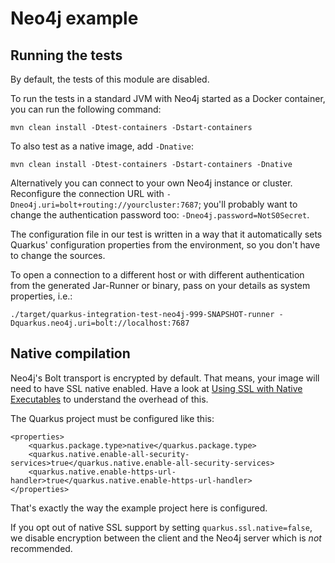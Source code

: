 # Neo4j example

## Running the tests

By default, the tests of this module are disabled.

To run the tests in a standard JVM with Neo4j started as a Docker container, you can run the following command:

```
mvn clean install -Dtest-containers -Dstart-containers
```

To also test as a native image, add `-Dnative`:

```
mvn clean install -Dtest-containers -Dstart-containers -Dnative
```

Alternatively you can connect to your own Neo4j instance or cluster.
Reconfigure the connection URL with `-Dneo4j.uri=bolt+routing://yourcluster:7687`;
you'll probably want to change the authentication password too: `-Dneo4j.password=NotS0Secret`.

The configuration file in our test is written in a way that it automatically sets Quarkus' configuration properties
from the environment, so you don't have to change the sources.


To open a connection to a different host or with different authentication from the generated Jar-Runner or binary,
pass on your details as system properties, i.e.:

```
./target/quarkus-integration-test-neo4j-999-SNAPSHOT-runner -Dquarkus.neo4j.uri=bolt://localhost:7687
```


## Native compilation

Neo4j's Bolt transport is encrypted by default.
That means, your image will need to have SSL native enabled.
Have a look at [Using SSL with Native Executables](https://quarkus.io/guides/native-and-ssl-guide) to understand the overhead of this.

The Quarkus project must be configured like this:

```
<properties>
    <quarkus.package.type>native</quarkus.package.type>
    <quarkus.native.enable-all-security-services>true</quarkus.native.enable-all-security-services>
    <quarkus.native.enable-https-url-handler>true</quarkus.native.enable-https-url-handler>
</properties>
```

That's exactly the way the example project here is configured.

If you opt out of native SSL support by setting `quarkus.ssl.native=false`,
we disable encryption between the client and the Neo4j server which is *not* recommended.
